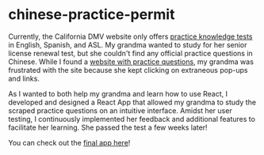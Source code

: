 # chinese-practice-permit
Currently, the California DMV website only offers [practice knowledge tests](https://www.dmv.ca.gov/portal/driver-education-and-safety/educational-materials/sample-driver-license-dl-knowledge-tests/) in English, Spanish, and ASL. My grandma wanted to study for her senior license renewal test, but she couldn't find any official practice questions in Chinese. While I found a [website with practice questions](https://pass-dmv-test.com/quiz-1-zh.html), my grandma was frustrated with the site because she kept clicking on extraneous pop-ups and links. 

As I wanted to both help my grandma and learn how to use React, I developed and designed a React App that allowed my grandma to study the scraped practice questions on an intuitive interface. Amidst her user testing, I continuously implemented her feedback and additional features to facilitate her learning. She passed the test a few weeks later!

You can check out the [final app here](https://peyton-a-wang.github.io/chinese-practice-permit/)!

